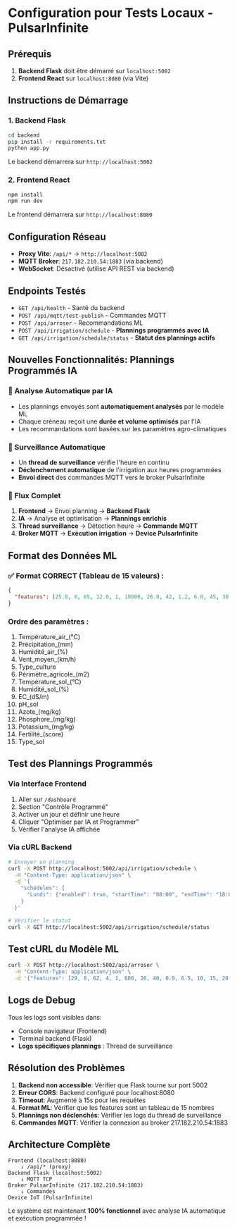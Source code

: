 
# Configuration pour Tests Locaux - PulsarInfinite

## Prérequis

1. **Backend Flask** doit être démarré sur `localhost:5002`
2. **Frontend React** sur `localhost:8080` (via Vite)

## Instructions de Démarrage

### 1. Backend Flask
```bash
cd backend
pip install -r requirements.txt
python app.py
```
Le backend démarrera sur `http://localhost:5002`

### 2. Frontend React
```bash
npm install
npm run dev
```
Le frontend démarrera sur `http://localhost:8080`

## Configuration Réseau

- **Proxy Vite**: `/api/*` → `http://localhost:5002`
- **MQTT Broker**: `217.182.210.54:1883` (via backend)
- **WebSocket**: Désactivé (utilise API REST via backend)

## Endpoints Testés

- `GET /api/health` - Santé du backend
- `POST /api/mqtt/test-publish` - Commandes MQTT
- `POST /api/arroser` - Recommandations ML
- `POST /api/irrigation/schedule` - **Plannings programmés avec IA**
- `GET /api/irrigation/schedule/status` - **Statut des plannings actifs**

## Nouvelles Fonctionnalités: Plannings Programmés IA

### 🤖 Analyse Automatique par IA
- Les plannings envoyés sont **automatiquement analysés** par le modèle ML
- Chaque créneau reçoit une **durée et volume optimisés** par l'IA
- Les recommandations sont basées sur les paramètres agro-climatiques

### 📅 Surveillance Automatique
- Un **thread de surveillance** vérifie l'heure en continu
- **Déclenchement automatique** de l'irrigation aux heures programmées
- **Envoi direct** des commandes MQTT vers le broker PulsarInfinite

### 🔄 Flux Complet
1. **Frontend** → Envoi planning → **Backend Flask**
2. **IA** → Analyse et optimisation → **Plannings enrichis**
3. **Thread surveillance** → Détection heure → **Commande MQTT**
4. **Broker MQTT** → **Exécution irrigation** → **Device PulsarInfinite**

## Format des Données ML

### ✅ Format CORRECT (Tableau de 15 valeurs) :
```json
{
  "features": [25.0, 0, 65, 12.0, 1, 10000, 26.0, 42, 1.2, 6.8, 45, 38, 152, 3, 2]
}
```

### Ordre des paramètres :
1. Température_air_(°C)
2. Précipitation_(mm)
3. Humidité_air_(%)
4. Vent_moyen_(km/h)
5. Type_culture
6. Périmètre_agricole_(m2)
7. Température_sol_(°C)
8. Humidité_sol_(%)
9. EC_(dS/m)
10. pH_sol
11. Azote_(mg/kg)
12. Phosphore_(mg/kg)
13. Potassium_(mg/kg)
14. Fertilité_(score)
15. Type_sol

## Test des Plannings Programmés

### Via Interface Frontend
1. Aller sur `/dashboard`
2. Section "Contrôle Programmé"
3. Activer un jour et définir une heure
4. Cliquer "Optimiser par IA et Programmer"
5. Vérifier l'analyse IA affichée

### Via cURL Backend
```bash
# Envoyer un planning
curl -X POST http://localhost:5002/api/irrigation/schedule \
  -H "Content-Type: application/json" \
  -d '{
    "schedules": {
      "Lundi": {"enabled": true, "startTime": "08:00", "endTime": "18:00"}
    }
  }'

# Vérifier le statut
curl -X GET http://localhost:5002/api/irrigation/schedule/status
```

## Test cURL du Modèle ML

```bash
curl -X POST http://localhost:5002/api/arroser \
  -H "Content-Type: application/json" \
  -d '{"features": [29, 0, 62, 4, 1, 600, 26, 40, 0.9, 6.5, 10, 15, 20, 4, 2]}'
```

## Logs de Debug

Tous les logs sont visibles dans:
- Console navigateur (Frontend)
- Terminal backend (Flask)
- **Logs spécifiques plannings** : Thread de surveillance

## Résolution des Problèmes

1. **Backend non accessible**: Vérifier que Flask tourne sur port 5002
2. **Erreur CORS**: Backend configuré pour localhost:8080
3. **Timeout**: Augmenté à 15s pour les requêtes
4. **Format ML**: Vérifier que les features sont un tableau de 15 nombres
5. **Plannings non déclenchés**: Vérifier les logs du thread de surveillance
6. **Commandes MQTT**: Vérifier la connexion au broker 217.182.210.54:1883

## Architecture Complète

```
Frontend (localhost:8080)
    ↓ /api/* (proxy)
Backend Flask (localhost:5002)
    ↓ MQTT TCP
Broker PulsarInfinite (217.182.210.54:1883)
    ↓ Commandes
Device IoT (PulsarInfinite)
```

Le système est maintenant **100% fonctionnel** avec analyse IA automatique et exécution programmée !
